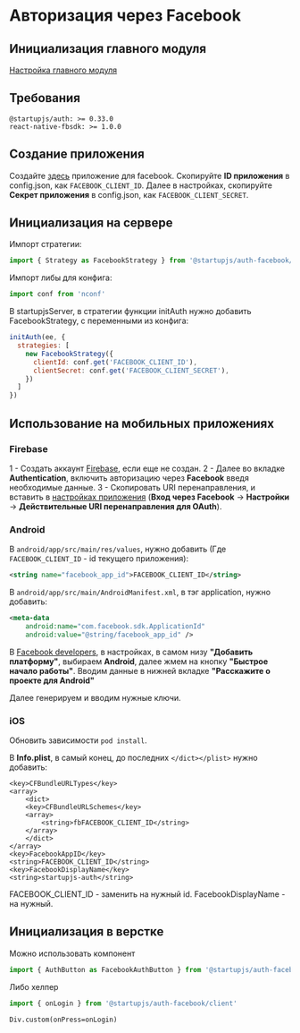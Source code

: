 # Авторизация через Facebook

## Инициализация главного модуля
[Настройка главного модуля](/docs/auth/main)

## Требования
```
@startupjs/auth: >= 0.33.0
react-native-fbsdk: >= 1.0.0
```

## Создание приложения
Создайте [здесь](https://developers.facebook.com/apps/) приложение для facebook.
Скопируйте **ID приложения** в config.json, как `FACEBOOK_CLIENT_ID`.
Далее в настройках, скопируйте **Секрет приложения** в config.json, как `FACEBOOK_CLIENT_SECRET`.

## Инициализация на сервере
Импорт стратегии:
```js
import { Strategy as FacebookStrategy } from '@startupjs/auth-facebook/server'
```

Импорт либы для конфига:
```js
import conf from 'nconf'
```

В startupjsServer, в стратегии функции initAuth нужно добавить FacebookStrategy, с переменными из конфига:
```js
initAuth(ee, {
  strategies: [
    new FacebookStrategy({
      clientId: conf.get('FACEBOOK_CLIENT_ID'),
      clientSecret: conf.get('FACEBOOK_CLIENT_SECRET'),
    })
  ]
})
```

## Использование на мобильных приложениях
### Firebase
1 - Создать аккаунт [Firebase](https://console.firebase.google.com/), если еще не создан.
2 - Далее во вкладке **Authentication**, включить авторизацию через **Facebook** введя необходимые данные.
3 - Скопировать URI перенаправления, и вставить в [настройках приложения](https://developers.facebook.com/apps) (**Вход через Facebook** -> **Настройки** -> **Действительные URI перенаправления для OAuth**).

### Android
В `android/app/src/main/res/values`, нужно добавить (Где `FACEBOOK_CLIENT_ID` - id текущего приложения):
```xml
<string name="facebook_app_id">FACEBOOK_CLIENT_ID</string>
```
В `android/app/src/main/AndroidManifest.xml`, в тэг application, нужно добавить:
```xml
<meta-data
    android:name="com.facebook.sdk.ApplicationId"
    android:value="@string/facebook_app_id" />
```

В [Facebook developers](https://developers.facebook.com/apps), в настройках, в самом низу **"Добавить платформу"**, выбираем **Android**, далее жмем на кнопку **"Быстрое начало работы"**.
Вводим данные в нижней вкладке **"Расскажите о проекте для Android"**

Далее генерируем и вводим нужные ключи.

### iOS
Обновить зависимости `pod install`.

В **Info.plist**, в самый конец, до последних `</dict></plist>` нужно добавить:
```
<key>CFBundleURLTypes</key>
<array>
    <dict>
    <key>CFBundleURLSchemes</key>
    <array>
        <string>fbFACEBOOK_CLIENT_ID</string>
    </array>
    </dict>
</array>
<key>FacebookAppID</key>
<string>FACEBOOK_CLIENT_ID</string>
<key>FacebookDisplayName</key>
<string>startupjs-auth</string>
```
FACEBOOK_CLIENT_ID - заменить на нужный id.
FacebookDisplayName - на нужный.

## Инициализация в верстке
Можно использовать компонент
```js
import { AuthButton as FacebookAuthButton } from '@startupjs/auth-facebook/client'
```

Либо хелпер
```js
import { onLogin } from '@startupjs/auth-facebook/client'
```

```pug
Div.custom(onPress=onLogin)
```
